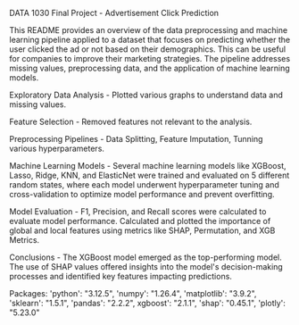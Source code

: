 DATA 1030 Final Project - Advertisement Click Prediction

This README provides an overview of the data preprocessing and machine learning pipeline applied to a dataset that focuses on predicting whether the user clicked the ad or not based on their demographics. This can be useful for companies to improve their marketing strategies. The pipeline addresses missing values, preprocessing data, and the application of machine learning models. 

Exploratory Data Analysis - Plotted various graphs to understand data and missing values.

Feature Selection - Removed features not relevant to the analysis.

Preprocessing Pipelines - Data Splitting, Feature Imputation, Tunning various hyperparameters.

Machine Learning Models - Several machine learning models like XGBoost, Lasso, Ridge, KNN, and ElasticNet were trained and evaluated on 5 different random states, where each model underwent hyperparameter tuning and cross-validation to optimize model performance and prevent overfitting. 

Model Evaluation - F1, Precision, and Recall scores were calculated to evaluate model performance. Calculated and plotted the importance of global and local features using metrics like SHAP, Permutation, and XGB Metrics.

Conclusions - The XGBoost model emerged as the top-performing model. The use of SHAP values offered insights into the model's decision-making processes and identified key features impacting predictions. 


Packages:
'python': "3.12.5",
'numpy': "1.26.4",
'matplotlib': "3.9.2",
'sklearn': "1.5.1",
'pandas': "2.2.2",
xgboost': "2.1.1",
'shap': "0.45.1",
'plotly': "5.23.0"


